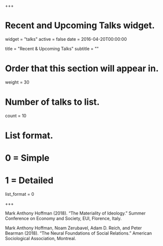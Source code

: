 +++
# Recent and Upcoming Talks widget.
widget = "talks"
active = false
date = 2016-04-20T00:00:00

title = "Recent & Upcoming Talks"
subtitle = ""

# Order that this section will appear in.
weight = 30

# Number of talks to list.
count = 10

# List format.
#   0 = Simple
#   1 = Detailed
list_format = 0

+++

Mark Anthony Hoffman (2018). “The Materiality of Ideology.” Summer Conference on Economy and Society, EUI, Florence, Italy.

Mark Anthony Hoffman, Noam Zerubavel, Adam D. Reich, and Peter Bearman (2018). “The Neural Foundations of Social Relations.” American Sociological Association, Montreal.
